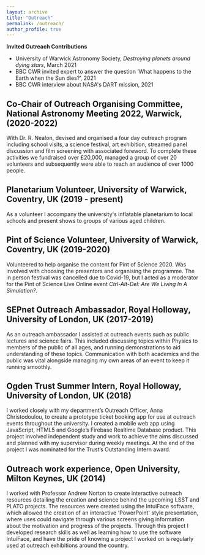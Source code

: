 ```yaml
---
layout: archive
title: "Outreach"
permalink: /outreach/
author_profile: true
---
```


**Invited Outreach Contributions**
- University of Warwick Astronomy Society, *Destroying planets around dying stars*, March 2021
- BBC CWR invited expert to answer the question ‘What happens to the Earth when the Sun dies?’, 2021
- BBC CWR interview about NASA's DART mission, 2021

**Co-Chair of Outreach Organising Committee**, National Astronomy Meeting 2022, Warwick, (2020-2022)
------
With Dr. R. Nealon, devised and organised a four day outreach program including school visits, a science festival, art exhibition, streamed panel discussion and film screening with associated foreword. 
To complete these activities we fundraised over £20,000, managed a group of over 20 volunteers and subsequently were able to reach an audience of over 1000 people. 

**Planetarium Volunteer**, University of Warwick, Coventry, UK (2019 - present)
------
As a volunteer I accompany the university's inflatable planetarium to local schools and present shows to groups of various aged children. 

**Pint of Science Volunteer**, University of Warwick, Coventry, UK (2019-2020)
-----
Volunteered to help organise the content for Pint of Science 2020. Was involved with choosing the presentors and organising the programme. The in person festival was cancelled due to Covid-19, but I acted as a moderator for the Pint of Science Live Online event *Ctrl-Alt-Del: Are We Living In A Simulation?*.

**SEPnet Outreach Ambassador**, Royal Holloway, University of London, UK (2017-2019)
------
As an outreach ambassador I assisted at outreach events such as public lectures and science fairs. This included discussing topics within Physics to members of the public of all ages, and running demonstrations to aid understanding of these topics. Communication with both academics and the public was vital alongside managing my own areas of an event to keep it running smoothly.

**Ogden Trust Summer Intern**, Royal Holloway, University of London, UK (2018)
------
I worked closely with my department’s Outreach Officer, Anna Christodoulou, to create a prototype ticket booking app for use at outreach events throughout the university. I created a mobile web app using JavaScript, HTML5 and Google’s Firebase Realtime Database product. This project involved independent study and work to achieve the aims discussed and planned with my supervisor during weekly meetings. At the end of the project I was nominated for the Trust’s Outstanding Intern award.

**Outreach work experience**, Open University, Milton Keynes, UK (2014)
------
I worked with Professor Andrew Norton to create interactive outreach resources detailing the creation and science behind the upcoming LSST and PLATO projects. The resources were created using the IntuiFace software, which allowed the creation of an interactive 'PowerPoint' style presentation, where uses could navigate through various screens giving information about the motivation and progress of the projects.
Through this project I developed research skills as well as learning how to use the software IntuiFace, and have the pride of knowing a project I worked on is regularly used at outreach exhibitions around the country.
